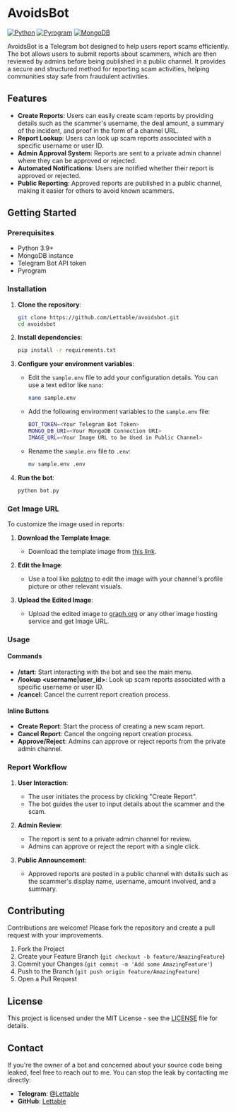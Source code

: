 # AvoidsBot

[![Python](https://img.shields.io/badge/Python-3.9%2B-blue.svg)](https://www.python.org/)
[![Pyrogram](https://img.shields.io/badge/Pyrogram-2.0+-blue.svg)](https://docs.pyrogram.org/)
[![MongoDB](https://img.shields.io/badge/MongoDB-5.0-green.svg)](https://www.mongodb.com/)

AvoidsBot is a Telegram bot designed to help users report scams efficiently. The bot allows users to submit reports about scammers, which are then reviewed by admins before being published in a public channel. It provides a secure and structured method for reporting scam activities, helping communities stay safe from fraudulent activities.

## Features

- **Create Reports**: Users can easily create scam reports by providing details such as the scammer's username, the deal amount, a summary of the incident, and proof in the form of a channel URL.
- **Report Lookup**: Users can look up scam reports associated with a specific username or user ID.
- **Admin Approval System**: Reports are sent to a private admin channel where they can be approved or rejected.
- **Automated Notifications**: Users are notified whether their report is approved or rejected.
- **Public Reporting**: Approved reports are published in a public channel, making it easier for others to avoid known scammers.

## Getting Started

### Prerequisites

- Python 3.9+
- MongoDB instance
- Telegram Bot API token
- Pyrogram

### Installation

1. **Clone the repository**:
    ```bash
    git clone https://github.com/Lettable/avoidsbot.git
    cd avoidsbot
    ```

2. **Install dependencies**:
    ```bash
    pip install -r requirements.txt
    ```

3. **Configure your environment variables**:
    - Edit the `sample.env` file to add your configuration details. You can use a text editor like `nano`:
        ```bash
        nano sample.env
        ```
   - Add the following environment variables to the `sample.env` file:
        ```bash
        BOT_TOKEN=<Your Telegram Bot Token>
        MONGO_DB_URI=<Your MongoDB Connection URI>
        IMAGE_URL=<Your Image URL to be Used in Public Channel>
        ```
   - Rename the `sample.env` file to `.env`:
        ```bash
        mv sample.env .env
        ```
    
4. **Run the bot**:
    ```bash
    python bot.py
    ```

### Get Image URL

To customize the image used in reports:

1. **Download the Template Image**:
    - Download the template image from [this link](https://graph.org/file/65993f8bdb46060f8495a.png).

2. **Edit the Image**:
    - Use a tool like [polotno](https://studio.polotno.com/) to edit the image with your channel's profile picture or other relevant visuals.

3. **Upload the Edited Image**:
    - Upload the edited image to [graph.org](https://graph.org) or any other image hosting service and get Image URL.



### Usage

#### Commands

- **/start**: Start interacting with the bot and see the main menu.
- **/lookup <username|user_id>**: Look up scam reports associated with a specific username or user ID.
- **/cancel**: Cancel the current report creation process.

#### Inline Buttons

- **Create Report**: Start the process of creating a new scam report.
- **Cancel Report**: Cancel the ongoing report creation process.
- **Approve/Reject**: Admins can approve or reject reports from the private admin channel.

### Report Workflow

1. **User Interaction**:
    - The user initiates the process by clicking "Create Report".
    - The bot guides the user to input details about the scammer and the scam.

2. **Admin Review**:
    - The report is sent to a private admin channel for review.
    - Admins can approve or reject the report with a single click.

3. **Public Announcement**:
    - Approved reports are posted in a public channel with details such as the scammer's display name, username, amount involved, and a summary.

## Contributing

Contributions are welcome! Please fork the repository and create a pull request with your improvements.

1. Fork the Project
2. Create your Feature Branch (`git checkout -b feature/AmazingFeature`)
3. Commit your Changes (`git commit -m 'Add some AmazingFeature'`)
4. Push to the Branch (`git push origin feature/AmazingFeature`)
5. Open a Pull Request

## License

This project is licensed under the MIT License - see the [LICENSE](LICENSE) file for details.

## Contact

If you're the owner of a bot and concerned about your source code being leaked, feel free to reach out to me. You can stop the leak by contacting me directly:

- **Telegram**: [@Lettable](https://t.me/Lettable)
- **GitHub**: [Lettable](https://github.com/Lettable)

